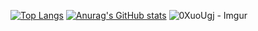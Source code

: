 [![Top Langs](https://github-readme-stats.vercel.app/api/top-langs/?username=andronik-GitHub&layout=compact)](https://github.com/andronik-GitHub/github-readme-stats)
[![Anurag's GitHub stats](https://github-readme-stats.vercel.app/api?username=andronik-GitHub&show_icons=true&theme=radical)](https://github.com/andronik-GitHub/github-readme-stats)
![0XuoUgj - Imgur](https://user-images.githubusercontent.com/90332364/224560510-0c881d32-6f9d-42a9-a0ce-768dc98f4993.jpg)
